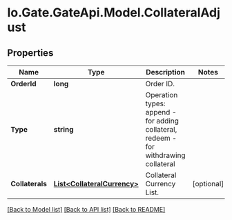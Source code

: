 
# Io.Gate.GateApi.Model.CollateralAdjust

## Properties

Name | Type | Description | Notes
------------ | ------------- | ------------- | -------------
**OrderId** | **long** | Order ID. | 
**Type** | **string** | Operation types: append - for adding collateral, redeem - for withdrawing collateral | 
**Collaterals** | [**List&lt;CollateralCurrency&gt;**](CollateralCurrency.md) | Collateral Currency List. | [optional] 

[[Back to Model list]](../README.md#documentation-for-models)
[[Back to API list]](../README.md#documentation-for-api-endpoints)
[[Back to README]](../README.md)
